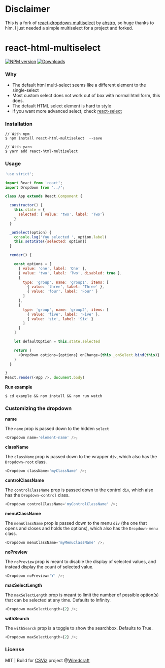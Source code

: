 Disclaimer
======
This is  a fork of [react-dropdown-multiselect](https://github.com/ahstro/react-dropdown-multiselect)
by [ahstro](https://github.com/ahstro), so huge thanks to him.
I just needed a simple multiselect for a project and forked.

react-html-multiselect
======================

[![NPM version][npm-image]][npm-url]
[![Downloads][downloads-image]][downloads-url]


### Why

* The default html multi-select seems like a different element to the single-select
* Most custom select does not work out of box with normal html form, this does.
* The default HTML select element is hard to style
* if you want more advanced select, check [react-select](https://github.com/JedWatson/react-select)

### Installation

```
// With npm
$ npm install react-html-multiselect  --save

// With yarn
$ yarn add react-html-multiselect
```

### Usage

```JavaScript
'use strict';

import React from 'react';
import Dropdown from '../';

class App extends React.Component {

  constructor() {
    this.state = {
      selected: { value: 'two', label: 'Two'}
    }
  }

  _onSelect(option) {
    console.log('You selected ', option.label)
    this.setState({selected: option})
  }

  render() {

    const options = [
      { value: 'one', label: 'One' },
      { value: 'two', label: 'Two', disabled: true },
      {
        type: 'group', name: 'group1', items: [
          { value: 'three', label: 'Three' },
          { value: 'four', label: 'Four' }
        ]
      },
      {
        type: 'group', name: 'group2', items: [
          { value: 'five', label: 'Five' },
          { value: 'six', label: 'Six' }
        ]
      }
    ]

    let defaultOption = this.state.selected

    return (
      <Dropdown options={options} onChange={this._onSelect.bind(this)} value={defaultOption} placeholder="Select an option" />
    )
  }

}
React.render(<App />, document.body)

```

**Run example**

```
$ cd example && npm install && npm run watch
```

### Customizing the dropdown

**name**

The `name` prop is passed down to the hidden `select`

```JavaScript
<Dropdown name='element-name' />;
```

**className**

The `className` prop is passed down to the wrapper `div`, which also has the `Dropdown-root` class.

```JavaScript
<Dropdown className='myClassName' />;
```

**controlClassName**

The `controlClassName` prop is passed down to the control `div`, which also has the `Dropdown-control` class.

```JavaScript
<Dropdown controlClassName='myControlClassName' />;
```

**menuClassName**

The `menuClassName` prop is passed down to the menu `div` (the one that opens and closes and holds the options), which also has the `Dropdown-menu` class.

```JavaScript
<Dropdown menuClassName='myMenuClassName' />;
```

**noPreview**

The `noPreview` prop is meant to disable the display of selected values, and instead display the count of selected value.

```JavaScript
<Dropdown noPreview='Y' />;
```

**maxSelectLength**

The `maxSelectLength` prop is meant to limit the number of possible option(s) that can be selected at any time. Defaults to Infinity.

```JavaScript
<Dropdown maxSelectLength={2} />;
```

**withSearch**

The `withSearch` prop is a toggle to show the searchbox. Defaults to True.

```JavaScript
<Dropdown maxSelectLength={2} />;
```

### License

MIT | Build for [CSViz](https://csviz.org) project @[Wiredcraft](http://wiredcraft.com)

[npm-image]: https://img.shields.io/npm/v/react-dropdown-multiselect.svg?style=flat-square
[npm-url]: https://npmjs.org/package/react-dropdown-multiselect
[downloads-image]: http://img.shields.io/npm/dm/react-dropdown-multiselect.svg?style=flat-square
[downloads-url]: https://npmjs.org/package/react-dropdown-multiselect

